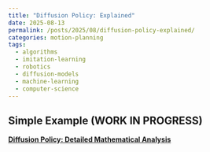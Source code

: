 ```yaml
---
title: "Diffusion Policy: Explained"
date: 2025-08-13
permalink: /posts/2025/08/diffusion-policy-explained/
categories: motion-planning
tags:
  - algorithms
  - imitation-learning
  - robotics
  - diffusion-models
  - machine-learning
  - computer-science
---
```


## Simple Example (WORK IN PROGRESS)

**[Diffusion Policy: Detailed Mathematical Analysis](/files/Diffusion_Policy.pdf)**
